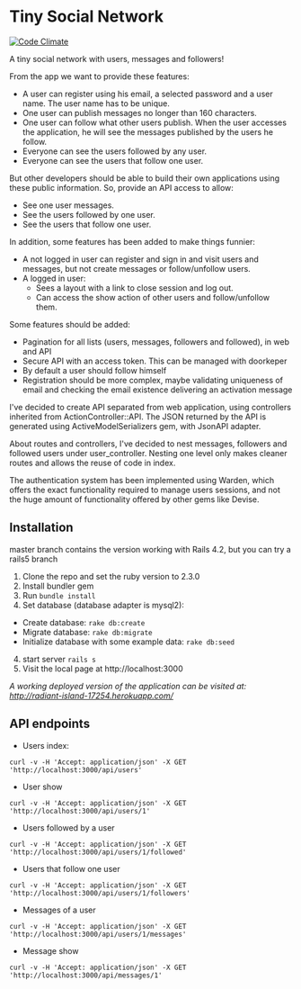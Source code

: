 # Tiny Social Network
[![Code Climate](https://codeclimate.com/repos/56ec2be07b109a3f3a00994c/badges/4739520f37257bb5cd93/gpa.svg)](https://codeclimate.com/repos/56ec2be07b109a3f3a00994c/feed)

A tiny social network with users, messages and followers!

From the app we want to provide these features:

* A user can register using his email, a selected password and a user name. The user name has to be unique.
* One user can publish messages no longer than 160 characters.
* One user can follow what other users publish. When the user accesses the application, he will see the messages published by the users he follow.
* Everyone can see the users followed by any user.
* Everyone can see the users that follow one user.

But other developers should be able to build their own applications using these public information. So, provide an API access to allow:

* See one user messages.
* See the users followed by one user.
* See the users that follow one user.

In addition, some features has been added to make things funnier:

* A not logged in user can register and sign in and visit users and messages,
  but not create messages or follow/unfollow users.
* A logged in user:
  * Sees a layout with a link to close session and log out.
  * Can access the show action of other users and follow/unfollow them.

Some features should be added:

* Pagination for all lists (users, messages, followers and followed), in web and API
* Secure API with an access token. This can be managed with doorkeper
* By default a user should follow himself
* Registration should be more complex, maybe validating uniqueness of email and
  checking the email existence delivering an activation message

I've decided to create API separated from web application, using controllers
inherited from ActionController::API. The JSON returned by the API is generated
using ActiveModelSerializers gem, with JsonAPI adapter.

About routes and controllers, I've decided to nest messages, followers and
followed users under user_controller. Nesting one level only makes cleaner
routes and allows the reuse of code in index.

The authentication system has been implemented using Warden, which offers the
exact functionality required to manage users sessions, and not the huge amount
of functionality offered by other gems like Devise.

## Installation

master branch contains the version working with Rails 4.2, but you can try
a rails5 branch

1. Clone the repo and set the ruby version to 2.3.0
2. Install bundler gem
2. Run `bundle install`
3. Set database (database adapter is mysql2):
  * Create database: `rake db:create`
  * Migrate database: `rake db:migrate`
  * Initialize database with some example data: `rake db:seed`
4. start server `rails s`
5. Visit the local page at http://localhost:3000

*A working deployed version of the application can be visited
at: http://radiant-island-17254.herokuapp.com/*

## API endpoints

* Users index:
```shell
curl -v -H 'Accept: application/json' -X GET 'http://localhost:3000/api/users'
```

* User show
```shell
curl -v -H 'Accept: application/json' -X GET 'http://localhost:3000/api/users/1'
```

* Users followed by a user
```shell
curl -v -H 'Accept: application/json' -X GET 'http://localhost:3000/api/users/1/followed'
```

* Users that follow one user
```shell
curl -v -H 'Accept: application/json' -X GET 'http://localhost:3000/api/users/1/followers'
```

* Messages of a user
```shell
curl -v -H 'Accept: application/json' -X GET 'http://localhost:3000/api/users/1/messages'
```

* Message show
```shell
curl -v -H 'Accept: application/json' -X GET 'http://localhost:3000/api/messages/1'
```

